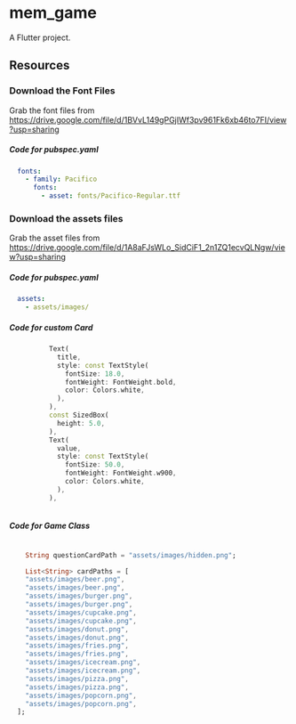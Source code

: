 # mem_game

A Flutter project.

## Resources 

### Download the Font Files

Grab the font files from https://drive.google.com/file/d/1BVvL149gPGjIWf3pv961Fk6xb46to7FI/view?usp=sharing 

##### Code for pubspec.yaml
```yaml
  fonts:
    - family: Pacifico
      fonts:
        - asset: fonts/Pacifico-Regular.ttf
```




### Download the assets files

Grab the asset files from https://drive.google.com/file/d/1A8aFJsWLo_SidCiF1_2n1ZQ1ecvQLNgw/view?usp=sharing 


##### Code for pubspec.yaml
```yaml
  assets:
    - assets/images/
```

##### Code for custom Card

```dart
          Text(
            title,
            style: const TextStyle(
              fontSize: 18.0,
              fontWeight: FontWeight.bold,
              color: Colors.white,
            ),
          ),
          const SizedBox(
            height: 5.0,
          ),
          Text(
            value,
            style: const TextStyle(
              fontSize: 50.0,
              fontWeight: FontWeight.w900,
              color: Colors.white,
            ),
          ),



```


##### Code for Game Class

```dart

    String questionCardPath = "assets/images/hidden.png";

    List<String> cardPaths = [
    "assets/images/beer.png",
    "assets/images/beer.png",
    "assets/images/burger.png",
    "assets/images/burger.png",
    "assets/images/cupcake.png",
    "assets/images/cupcake.png",
    "assets/images/donut.png",
    "assets/images/donut.png",
    "assets/images/fries.png",
    "assets/images/fries.png",
    "assets/images/icecream.png",
    "assets/images/icecream.png",
    "assets/images/pizza.png",
    "assets/images/pizza.png",
    "assets/images/popcorn.png",
    "assets/images/popcorn.png",
  ];

```

